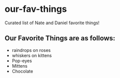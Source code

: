 # our-fav-things

Curated list of Nate and Daniel favorite things!

## Our Favorite Things are as follows:

- raindrops on roses
- whiskers on kittens
- Pop-eyes
- Mittens
- Chocolate
